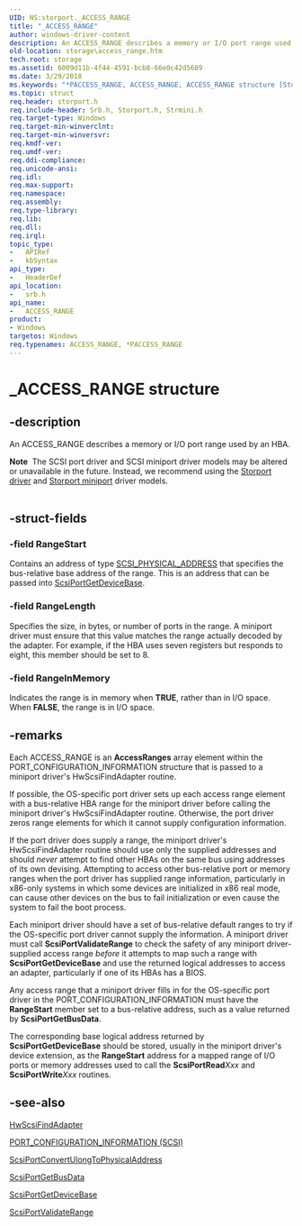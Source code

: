 ```yaml
---
UID: NS:storport._ACCESS_RANGE
title: "_ACCESS_RANGE"
author: windows-driver-content
description: An ACCESS_RANGE describes a memory or I/O port range used by an HBA.Note  The SCSI port driver and SCSI miniport driver models may be altered or unavailable in the future.
old-location: storage\access_range.htm
tech.root: storage
ms.assetid: 6009d11b-4f44-4591-bcb8-66e0c42d5689
ms.date: 3/29/2018
ms.keywords: "*PACCESS_RANGE, ACCESS_RANGE, ACCESS_RANGE structure [Storage Devices], PACCESS_RANGE, PACCESS_RANGE structure pointer [Storage Devices], _ACCESS_RANGE, srb/ACCESS_RANGE, srb/PACCESS_RANGE, storage.access_range, structs-scsiport_353ffdeb-4d30-4df8-9422-ea3a9e662104.xml"
ms.topic: struct
req.header: storport.h
req.include-header: Srb.h, Storport.h, Strmini.h
req.target-type: Windows
req.target-min-winverclnt: 
req.target-min-winversvr: 
req.kmdf-ver: 
req.umdf-ver: 
req.ddi-compliance: 
req.unicode-ansi: 
req.idl: 
req.max-support: 
req.namespace: 
req.assembly: 
req.type-library: 
req.lib: 
req.dll: 
req.irql: 
topic_type:
-	APIRef
-	kbSyntax
api_type:
-	HeaderDef
api_location:
-	srb.h
api_name:
-	ACCESS_RANGE
product:
- Windows
targetos: Windows
req.typenames: ACCESS_RANGE, *PACCESS_RANGE
---
```


# _ACCESS_RANGE structure


## -description


An ACCESS_RANGE describes a memory or I/O port range used by an HBA.
<div class="alert"><b>Note</b>  The SCSI port driver and SCSI miniport driver models may be altered or unavailable in the future. Instead, we recommend using the <a href="https://msdn.microsoft.com/windows/hardware/drivers/storage/storport-driver">Storport driver</a> and <a href="https://msdn.microsoft.com/windows/hardware/drivers/storage/storport-miniport-drivers">Storport miniport</a> driver models.</div><div> </div>

## -struct-fields




### -field RangeStart

Contains an address of type <a href="https://msdn.microsoft.com/library/windows/hardware/ff565350">SCSI_PHYSICAL_ADDRESS</a> that specifies the bus-relative base address of the range. This is an address that can be passed into <a href="https://msdn.microsoft.com/library/windows/hardware/ff564629">ScsiPortGetDeviceBase</a>.


### -field RangeLength

Specifies the size, in bytes, or number of ports in the range. A miniport driver must ensure that this value matches the range actually decoded by the adapter. For example, if the HBA uses seven registers but responds to eight, this member should be set to 8.


### -field RangeInMemory

Indicates the range is in memory when <b>TRUE</b>, rather than in I/O space. When <b>FALSE</b>, the range is in I/O space. 


## -remarks



Each ACCESS_RANGE is an <b>AccessRanges</b> array element within the PORT_CONFIGURATION_INFORMATION structure that is passed to a miniport driver's HwScsiFindAdapter routine.

If possible, the OS-specific port driver sets up each access range element with a bus-relative HBA range for the miniport driver before calling the miniport driver's HwScsiFindAdapter routine. Otherwise, the port driver zeros range elements for which it cannot supply configuration information.

If the port driver does supply a range, the miniport driver's HwScsiFindAdapter routine should use only the supplied addresses and should <i>never</i> attempt to find other HBAs on the same bus using addresses of its own devising. Attempting to access other bus-relative port or memory ranges when the port driver has supplied range information, particularly in x86-only systems in which some devices are initialized in x86 real mode, can cause other devices on the bus to fail initialization or even cause the system to fail the boot process.

Each miniport driver should have a set of bus-relative default ranges to try if the OS-specific port driver cannot supply the information. A miniport driver must call <b>ScsiPortValidateRange</b> to check the safety of any miniport driver-supplied access range <i>before</i> it attempts to map such a range with <b>ScsiPortGetDeviceBase</b> and use the returned logical addresses to access an adapter, particularly if one of its HBAs has a BIOS.

Any access range that a miniport driver fills in for the OS-specific port driver in the PORT_CONFIGURATION_INFORMATION must have the <b>RangeStart</b> member set to a bus-relative address, such as a value returned by <b>ScsiPortGetBusData</b>.

The corresponding base logical address returned by <b>ScsiPortGetDeviceBase</b> should be stored, usually in the miniport driver's device extension, as the <b>RangeStart</b> address for a mapped range of I/O ports or memory addresses used to call the <b>ScsiPortRead</b><i>Xxx</i> and <b>ScsiPortWrite</b><i>Xxx</i> routines.




## -see-also




<a href="https://msdn.microsoft.com/library/windows/hardware/ff557300">HwScsiFindAdapter</a>



<a href="https://msdn.microsoft.com/library/windows/hardware/ff563900">PORT_CONFIGURATION_INFORMATION (SCSI)</a>



<a href="https://msdn.microsoft.com/library/windows/hardware/ff564613">ScsiPortConvertUlongToPhysicalAddress</a>



<a href="https://msdn.microsoft.com/library/windows/hardware/ff564624">ScsiPortGetBusData</a>



<a href="https://msdn.microsoft.com/library/windows/hardware/ff564629">ScsiPortGetDeviceBase</a>



<a href="https://msdn.microsoft.com/library/windows/hardware/ff564761">ScsiPortValidateRange</a>
 

 

